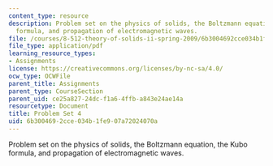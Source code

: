 ```yaml
---
content_type: resource
description: Problem set on the physics of solids, the Boltzmann equation, the Kubo
  formula, and propagation of electromagnetic waves.
file: /courses/8-512-theory-of-solids-ii-spring-2009/6b3004692cce034b1fe907a72024070a_MIT8_512s09_pset04.pdf
file_type: application/pdf
learning_resource_types:
- Assignments
license: https://creativecommons.org/licenses/by-nc-sa/4.0/
ocw_type: OCWFile
parent_title: Assignments
parent_type: CourseSection
parent_uid: ce25a827-24dc-f1a6-4ffb-a843e24ae14a
resourcetype: Document
title: Problem Set 4
uid: 6b300469-2cce-034b-1fe9-07a72024070a
---
```

Problem set on the physics of solids, the Boltzmann equation, the Kubo formula, and propagation of electromagnetic waves.